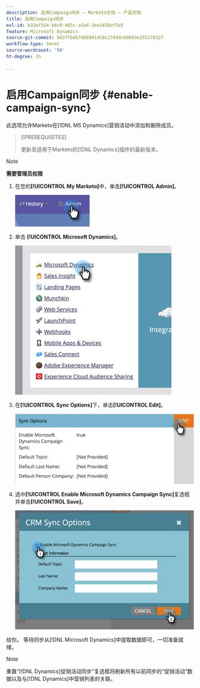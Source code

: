 ```yaml
---
description: 启用Campaign同步 — Marketo文档 — 产品文档
title: 启用Campaign同步
exl-id: b33af554-b4c0-465c-a5a4-3ee3450af5e5
feature: Microsoft Dynamics
source-git-commit: 0d37fbdb7d08901458c1744dc68893e155176327
workflow-type: tm+mt
source-wordcount: '90'
ht-degree: 1%

---
```


# 启用Campaign同步 {#enable-campaign-sync}

此选项允许Marketo在[!DNL MS Dynamics]营销活动中添加和删除成员。

>[!PREREQUISITES]
>
>更新至适用于Marketo的[!DNL Dynamics]插件的最新版本。

>[!NOTE]
>
>**需要管理员权限**

1. 在您的&#x200B;**[!UICONTROL My Marketo]**&#x200B;中，单击&#x200B;**[!UICONTROL Admin]**。

   ![](assets/enable-campaign-sync-1.png)

1. 单击 **[!UICONTROL Microsoft Dynamics]**。

   ![](assets/enable-campaign-sync-2.png)

1. 在&#x200B;**[!UICONTROL Sync Options]**&#x200B;下，单击&#x200B;**[!UICONTROL Edit]**。

   ![](assets/enable-campaign-sync-3.png)

1. 选中&#x200B;**[!UICONTROL Enable Microsoft Dynamics Campaign Sync]**&#x200B;复选框并单击&#x200B;**[!UICONTROL Save]**。

   ![](assets/enable-campaign-sync-4.png)

给你。 等待同步从[!DNL Microsoft Dynamics]中提取数据即可，一切准备就绪。

>[!NOTE]
>
>重置“[!DNL Dynamics]促销活动同步”复选框将刷新所有以前同步的“促销活动”数据以及与[!DNL Dynamics]中营销列表的关联。
